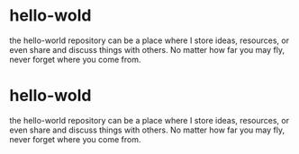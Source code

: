 # hello-wold
the hello-world repository can be a place where I store  ideas, resources, or even share and discuss things with others.
No matter how far you may fly, never forget where you come from.

# hello-wold
the hello-world repository can be a place where I store  ideas, resources, or even share and discuss things with others.
No matter how far you may fly, never forget where you come from.
